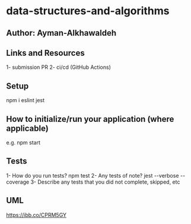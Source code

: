# data-structures-and-algorithms
## Author: Ayman-Alkhawaldeh

## Links and Resources
1- submission PR
2- ci/cd (GitHub Actions)

## Setup
npm i eslint jest

## How to initialize/run your application (where applicable)
e.g. npm start

## Tests


1- How do you run tests? npm test
2- Any tests of note? jest --verbose --coverage
3- Describe any tests that you did not complete, skipped, etc

## UML
https://ibb.co/CPRM5GY